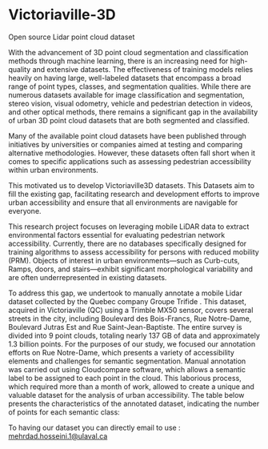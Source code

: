 # Victoriaville-3D
Open source Lidar point cloud dataset

With the advancement of 3D point cloud segmentation and classification methods through machine learning, there is an increasing need for high-quality and extensive datasets. The effectiveness of training models relies heavily on having large, well-labeled datasets that encompass a broad range of point types, classes, and segmentation qualities. While there are numerous datasets available for image classification and segmentation, stereo vision, visual odometry, vehicle and pedestrian detection in videos, and other optical methods, there remains a significant gap in the availability of urban 3D point cloud datasets that are both segmented and classified.

Many of the available point cloud datasets have been published through initiatives by universities or companies aimed at testing and comparing alternative methodologies. However, these datasets often fall short when it comes to specific applications such as assessing pedestrian accessibility within urban environments.

This motivated us to develop Victoriaville3D datasets. This Datasets aim to fill the existing gap, facilitating research and development efforts to improve urban accessibility and ensure that all environments are navigable for everyone.

This research project focuses on leveraging mobile LiDAR data to extract environmental factors essential for evaluating pedestrian network accessibility. Currently, there are no databases specifically designed for training algorithms to assess accessibility for persons with reduced mobility (PRM). Objects of interest in urban environments—such as Curb-cuts, Ramps, doors, and stairs—exhibit significant morphological variability and are often underrepresented in existing datasets.

To address this gap, we undertook to manually annotate a mobile Lidar dataset collected by the Quebec company Groupe Trifide . This dataset, acquired in Victoriaville (QC) using a Trimble MX50 sensor, covers several streets in the city, including Boulevard des Bois-Francs, Rue Notre-Dame, Boulevard Jutras Est and Rue Saint-Jean-Baptiste. The entire survey is divided into 9 point clouds, totaling nearly 137 GB of data and approximately 1.3 billion points. For the purposes of our study, we focused our annotation efforts on Rue Notre-Dame, which presents a variety of accessibility elements and challenges for semantic segmentation. Manual annotation was carried out using Cloudcompare software, which allows a semantic label to be assigned to each point in the cloud. This laborious process, which required more than a month of work, allowed to create a unique and valuable dataset for the analysis of urban accessibility. The table below presents the characteristics of the annotated dataset, indicating the number of points for each semantic class:



To having our dataset you can directly email to use : mehrdad.hosseini.1@ulaval.ca
